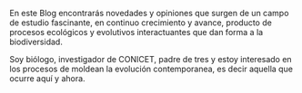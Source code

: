 En este Blog encontrarás novedades y opiniones que surgen de un campo de estudio fascinante, en continuo crecimiento y avance, producto de procesos ecológicos y evolutivos interactuantes que dan forma a la biodiversidad.

Soy biólogo, investigador de CONICET, padre de tres y estoy interesado en los procesos de moldean la evolución contemporanea, es decir aquella que ocurre aquí y ahora.
